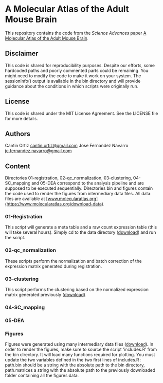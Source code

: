 # A Molecular Atlas of the Adult Mouse Brain
This repository contains the code from the *Science Advances* paper [A Molecular Atlas of the Adult Mouse Brain](https://advances.sciencemag.org/content/6/26/eabb3446).

## Disclaimer
This code is shared for reproducibility purposes. Despite our efforts, some hardcoded paths and poorly commented parts could be remaining. You might need to modify the code to make it work on your system. The sessionInfo() output is available in the bin directory and will provide guidance about the conditions in which scripts were originally run.

## License
This code is shared under the MIT License Agreement. See the LICENSE file for more details.

## Authors
Cantin Ortiz <cantin.ortiz@gmail.com>
Jose Fernandez Navarro <jc.fernandez.navarro@gmail.com>

## Content
Directories 01-registration, 02-qc_normalization, 03-clustering, 04-SC_mapping and 05-DEA correspond to the analysis pipeline and are supposed to be executed sequentially. 
Directories bin and figures contain the code used to render the figures from intermediary data files.
All data files are available at [www.molecularatlas.org](https://www.molecularatlas.org/download-data).

### 01-Registration
This script will generate a meta table and a raw count expression table (this will take several hours). Simply cd to the data directory ([download](https://www.molecularatlas.org/data-to-download/intermediary_data/01-registration.zip)) and run the script.

### 02-qc_normalization
These scripts perform the normalization and batch correction of the expression matrix generated during registration.

### 03-clustering
This script performs the clustering based on the normalized expression matrix generated previously ([download](https://www.molecularatlas.org/data-to-download/processed_data/expr_normalized_table.tsv.gz)).

### 04-SC_mapping


### 05-DEA

### Figures
Figures were generated using many intermediary data files ([download](https://www.molecularatlas.org/data-to-download/intermediary_data/figures.zip)). In order to render the figures, make sure to source the script 'includes.R' from the bin directory. It will load many functions required for plotting. You must update the two variables defined in the two first lines of includes.R : path.bin should be a string with the absolute path to the bin directory, path.matrices a string with the absolute path to the previously downloaded folder containing all the figures data.
